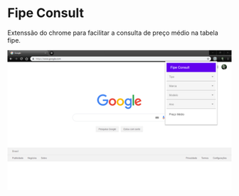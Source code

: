 # Fipe Consult
Extenssão do chrome para facilitar a consulta de preço médio na tabela fipe.


![layout](layout.PNG)
